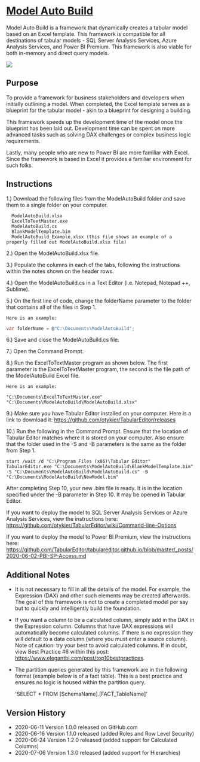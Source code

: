 # [Model Auto Build](https://www.elegantbi.com/post/modelautobuild "Model Auto Build")

Model Auto Build is a framework that dynamically creates a tabular model based on an Excel template. This framework is compatible for all destinations of tabular models - SQL Server Analysis Services, Azure Analysis Services, and Power BI Premium. This framework is also viable for both in-memory and direct query models.

![](https://github.com/m-kovalsky/ModelAutoBuild/blob/master/Images/ExcelTemplate.png)

## Purpose

To provide a framework for business stakeholders and developers when initially outlining a model. When completed, the Excel template serves as a blueprint for the tabular model - akin to a blueprint for designing a building. 

This framework speeds up the development time of the model once the blueprint has been laid out. Development time can be spent on more advanced tasks such as solving DAX challenges or complex business logic requirements.

Lastly, many people who are new to Power BI are more familiar with Excel. Since the framework is based in Excel it provides a familiar environment for such folks. 

## Instructions

1.) Download the following files from the ModelAutoBuild folder and save them to a single folder on your computer.

      ModelAutoBuild.xlsx
      ExcelToTextMaster.exe
      ModelAutoBuild.cs
      BlankModelTemplate.bim
      ModelAutoBuild_Example.xlsx (this file shows an example of a properly filled out ModelAutoBuild.xlsx file)

2.) Open the ModelAutoBuild.xlsx file.

3.) Populate the columns in each of the tabs, following the instructions within the notes shown on the header rows.

4.) Open the ModelAutoBuild.cs in a Text Editor (i.e. Notepad, Notepad ++, Sublime).

5.) On the first line of code, change the folderName parameter to the folder that contains all of the files in Step 1. 
    
    Here is an example:
```C#    
var folderName = @"C:\Documents\ModelAutoBuild";
```
6.) Save and close the ModelAutoBuild.cs file.

7.) Open the Command Prompt.

8.) Run the ExcelToTextMaster program as shown below. The first parameter is the ExcelToTextMaster program, the second is the file path of the ModelAutoBuild Excel file.

    Here is an example:
    
    "C:\Documents\ExcelToTextMaster.exe" "C:\Documents\ModelAutoBuild\ModelAutoBuild.xlsx"

9.) Make sure you have Tabular Editor installed on your computer. Here is a link to download it: https://github.com/otykier/TabularEditor/releases

10.) Run the following in the Command Prompt. Ensure that the location of Tabular Editor matches where it is stored on your computer. Also ensure that the folder used in the -S and -B parameters is the same as the folder from Step 1.

    start /wait /d "C:\Program Files (x86)\Tabular Editor" TabularEditor.exe "C:\Documents\ModelAutoBuild\BlankModelTemplate.bim" -S "C:\Documents\ModelAutoBuild\ModelAutoBuild.cs" -B "C:\Documents\ModelAutoBuild\NewModel.bim"
    
After completing Step 10, your new .bim file is ready. It is in the location specified under the -B parameter in Step 10. It may be opened in Tabular Editor.

If you want to deploy the model to SQL Server Analysis Services or Azure Analysis Services, view the instructions here:
https://github.com/otykier/TabularEditor/wiki/Command-line-Options

If you want to deploy the model to Power BI Premium, view the instructions here:
https://github.com/TabularEditor/tabulareditor.github.io/blob/master/_posts/2020-06-02-PBI-SP-Access.md

## Additional Notes

* It is not necessary to fill in all the details of the model. For example, the Expression (DAX) and other such elements may be created afterwards. The goal of this framework is not to create a completed model per say but to quickly and intelligently build the foundation.

* If you want a column to be a calculated column, simply add in the DAX in the Expression column. Columns that have DAX expressions will automatically become calculated columns. If there is no expression they will default to a data column (where you must enter a source column). Note of caution: try your best to avoid calculated columns. If in doubt, view Best Practice #6 within this post: https://www.elegantbi.com/post/top10bestpractices.

* The partition queries generated by this framework are in the following format (example below is of a fact table). This is a best practice and ensures no logic is housed within the partition query.
     
    'SELECT * FROM [SchemaName].[FACT_TableName]'
    
## Version History

* 2020-06-11 Version 1.0.0 released on GitHub.com
* 2020-06-16 Version 1.1.0 released (added Roles and Row Level Security)
* 2020-06-24 Version 1.2.0 released (added support for Calculated Columns)
* 2020-07-06 Version 1.3.0 released (added support for Hierarchies)
